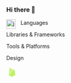 ### Hi there 👋


Languages 
<img align="left" alt="javascript" width="25px" style="padding-right:10px;" src="https://cdn.jsdelivr.net/gh/devicons/devicon/icons/javascript/javascript-original.svg" />
          
          
Libraries & Frameworks
   

Tools & Platforms


Design

<svg xmlns="http://www.w3.org/2000/svg" width="30" height="30" viewBox="0 0 24 24"><path fill="#bef264" d="M5.239 15.063L7.21 2.381a.453.453 0 0 1 .847-.145l2.12 3.979l-4.938 8.848zM19.24 18.14L17.363 6.469a.454.454 0 0 0-.766-.246L4.76 18.14l6.55 3.691c.411.23.912.23 1.323 0l6.607-3.691zM13.917 7.955L12.4 5.052a.452.452 0 0 0-.8 0L4.939 16.989l8.978-9.034z"/></svg>

<!--
**clairenlancaster/clairenlancaster** is a ✨ _special_ ✨ repository because its `README.md` (this file) appears on your GitHub profile.

Here are some ideas to get you started:

- 🔭 I’m currently working on ...
- 🌱 I’m currently learning ...
- 👯 I’m looking to collaborate on ...
- 🤔 I’m looking for help with ...
- 💬 Ask me about ...
- 📫 How to reach me: ...
- 😄 Pronouns: ...
- ⚡ Fun fact: ...
-->

